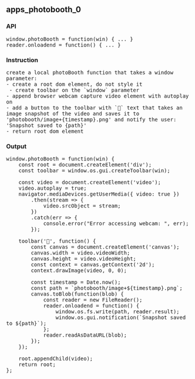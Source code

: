 ## apps_photobooth_0
### API
<pre style='text-wrap: wrap'>window.photoBooth = function(win) { ... }
reader.onloadend = function() { ... }
</pre>
### Instruction
<pre style='text-wrap: wrap'>create a local photoBooth function that takes a window parameter:
- create a root dom element, do not style it
 - create toolbar on the `window` parameter
- append browser webcam capture video element with autoplay on
- add a button to the toolbar with `📸` text that takes an image snapshot of the video and saves it to 'photobooth/image+{timestamp}.png' and notify the user: 'Snapshot saved to {path}'
- return root dom element</pre>
### Output
<pre style='text-wrap: wrap'>window.photoBooth = function(win) {
    const root = document.createElement('div');
    const toolbar = window.os.gui.createToolbar(win);
    
    const video = document.createElement('video');
    video.autoplay = true;
    navigator.mediaDevices.getUserMedia({ video: true })
        .then(stream => {
            video.srcObject = stream;
        })
        .catch(err => {
            console.error("Error accessing webcam: ", err);
        });
    
    toolbar('📸', function() {
        const canvas = document.createElement('canvas');
        canvas.width = video.videoWidth;
        canvas.height = video.videoHeight;
        const context = canvas.getContext('2d');
        context.drawImage(video, 0, 0);
        
        const timestamp = Date.now();
        const path = `photobooth/image+${timestamp}.png`;
        canvas.toBlob(function(blob) {
            const reader = new FileReader();
            reader.onloadend = function() {
                window.os.fs.write(path, reader.result);
                window.os.gui.notification(`Snapshot saved to ${path}`);
            };
            reader.readAsDataURL(blob);
        });
    });
    
    root.appendChild(video);
    return root;
};
</pre>

